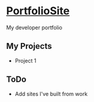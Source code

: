<h1><a href="http://www.ghughes13.com"> PortfolioSite</a></h1>

My developer portfolio

<h2>My Projects</h2>
<ul>
  <li>Project 1</li>
</ul>

<h2>ToDo</h2>
<ul>
  <li>Add sites I've built from work</li>
</ul>
